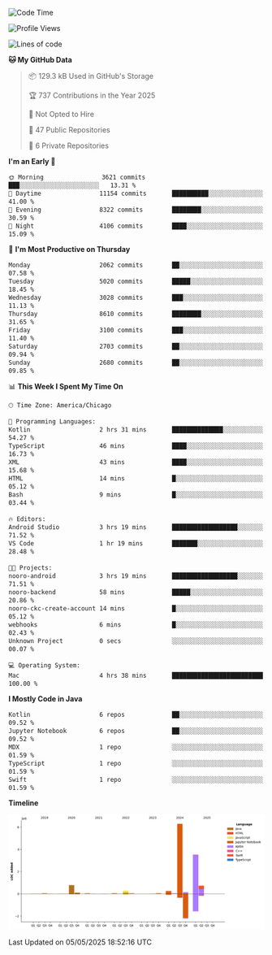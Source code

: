 <!--START_SECTION:waka-->
![Code Time](http://img.shields.io/badge/Code%20Time-1%2C244%20hrs%2054%20mins-blue)

![Profile Views](http://img.shields.io/badge/Profile%20Views-0-blue)

![Lines of code](https://img.shields.io/badge/From%20Hello%20World%20I%27ve%20Written-12.2%20million%20lines%20of%20code-blue)

**🐱 My GitHub Data** 

> 📦 129.3 kB Used in GitHub's Storage 
 > 
> 🏆 737 Contributions in the Year 2025
 > 
> 🚫 Not Opted to Hire
 > 
> 📜 47 Public Repositories 
 > 
> 🔑 6 Private Repositories 
 > 
**I'm an Early 🐤** 

```text
🌞 Morning                3621 commits        ███░░░░░░░░░░░░░░░░░░░░░░   13.31 % 
🌆 Daytime                11154 commits       ██████████░░░░░░░░░░░░░░░   41.00 % 
🌃 Evening                8322 commits        ████████░░░░░░░░░░░░░░░░░   30.59 % 
🌙 Night                  4106 commits        ████░░░░░░░░░░░░░░░░░░░░░   15.09 % 
```
📅 **I'm Most Productive on Thursday** 

```text
Monday                   2062 commits        ██░░░░░░░░░░░░░░░░░░░░░░░   07.58 % 
Tuesday                  5020 commits        █████░░░░░░░░░░░░░░░░░░░░   18.45 % 
Wednesday                3028 commits        ███░░░░░░░░░░░░░░░░░░░░░░   11.13 % 
Thursday                 8610 commits        ████████░░░░░░░░░░░░░░░░░   31.65 % 
Friday                   3100 commits        ███░░░░░░░░░░░░░░░░░░░░░░   11.40 % 
Saturday                 2703 commits        ██░░░░░░░░░░░░░░░░░░░░░░░   09.94 % 
Sunday                   2680 commits        ██░░░░░░░░░░░░░░░░░░░░░░░   09.85 % 
```


📊 **This Week I Spent My Time On** 

```text
🕑︎ Time Zone: America/Chicago

💬 Programming Languages: 
Kotlin                   2 hrs 31 mins       ██████████████░░░░░░░░░░░   54.27 % 
TypeScript               46 mins             ████░░░░░░░░░░░░░░░░░░░░░   16.73 % 
XML                      43 mins             ████░░░░░░░░░░░░░░░░░░░░░   15.68 % 
HTML                     14 mins             █░░░░░░░░░░░░░░░░░░░░░░░░   05.12 % 
Bash                     9 mins              █░░░░░░░░░░░░░░░░░░░░░░░░   03.44 % 

🔥 Editors: 
Android Studio           3 hrs 19 mins       ██████████████████░░░░░░░   71.52 % 
VS Code                  1 hr 19 mins        ███████░░░░░░░░░░░░░░░░░░   28.48 % 

🐱‍💻 Projects: 
nooro-android            3 hrs 19 mins       ██████████████████░░░░░░░   71.51 % 
nooro-backend            58 mins             █████░░░░░░░░░░░░░░░░░░░░   20.86 % 
nooro-ckc-create-account 14 mins             █░░░░░░░░░░░░░░░░░░░░░░░░   05.12 % 
webhooks                 6 mins              █░░░░░░░░░░░░░░░░░░░░░░░░   02.43 % 
Unknown Project          0 secs              ░░░░░░░░░░░░░░░░░░░░░░░░░   00.07 % 

💻 Operating System: 
Mac                      4 hrs 38 mins       █████████████████████████   100.00 % 
```

**I Mostly Code in Java** 

```text
Kotlin                   6 repos             ██░░░░░░░░░░░░░░░░░░░░░░░   09.52 % 
Jupyter Notebook         6 repos             ██░░░░░░░░░░░░░░░░░░░░░░░   09.52 % 
MDX                      1 repo              ░░░░░░░░░░░░░░░░░░░░░░░░░   01.59 % 
TypeScript               1 repo              ░░░░░░░░░░░░░░░░░░░░░░░░░   01.59 % 
Swift                    1 repo              ░░░░░░░░░░░░░░░░░░░░░░░░░   01.59 % 
```



**Timeline**

![Lines of Code chart](https://raw.githubusercontent.com/phanijsp/phanijsp/main/assets/bar_graph.png)


 Last Updated on 05/05/2025 18:52:16 UTC
<!--END_SECTION:waka-->
